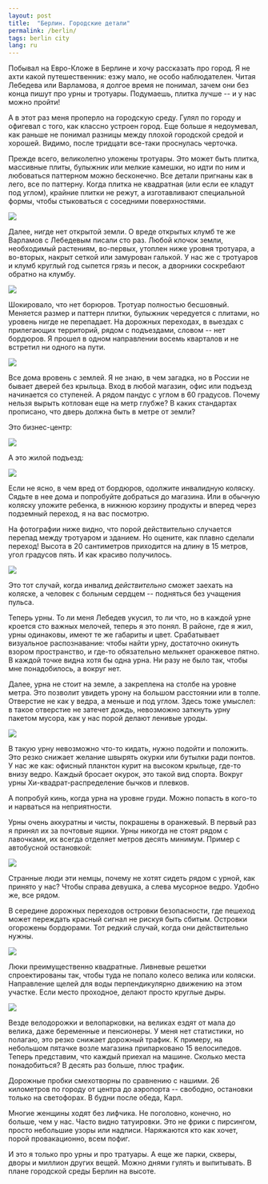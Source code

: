```yaml
---
layout: post
title:  "Берлин. Городские детали"
permalink: /berlin/
tags: berlin city
lang: ru
---
```


Побывал на Евро-Кложе в Берлине и хочу рассказать про город. Я не ахти какой
путешественник: езжу мало, не особо наблюдателен. Читая Лебедева или Варламова,
я долгое время не понимал, зачем они без конца пишут про урны и
тротуары. Подумаешь, плитка лучше -- и у нас можно пройти!

А в этот раз меня проперло на городскую среду. Гулял по городу и офигевал с
того, как классно устроен город. Еще больше я недоумевал, как раньше не понимал
разницы между плохой городской средой и хорошей. Видимо, после тридцати все-таки
проснулась черточка.

Прежде всего, великолепно уложены тротуары. Это может быть плитка, массивные
плиты, булыжник или мелкие камешки, но идти по ним и любоваться паттерном можно
бесконечно. Все детали пригнаны как в лего, все по паттерну. Когда плитка не
квадратная (или если ее кладут под углом), крайние плитки не режут, а
изготавливают специальной формы, чтобы стыковаться с соседними поверхностями.

![](/assets/static/berlin/IMG_3292_2.JPG)

Далее, нигде нет открытой земли. О вреде открытых клумб те же Варламов с
Лебедевым писали сто раз. Любой клочок земли, необходимый растениям, во-первых,
утоплен ниже уровня тротуара, а во-вторых, накрыт сеткой или замурован
галькой. У нас же с тротуаров и клумб круглый год сыпется грязь и песок, а
дворники соскребают обратно на клумбу.

![](/assets/static/berlin/IMG_3320.JPG)

Шокировало, что нет борюров. Тротуар полностью бесшовный. Меняется размер и
паттерн плитки, булыжник чередуется с плитами, но уровень нигде не
перепадает. На дорожных переходах, в выездах с прилегающих территорий, рядом с
подъездами, словом -- нет бордюров. Я прошел в одном направлении восемь
кварталов и не встретил ни одного на пути.

![](/assets/static/berlin/IMG_3283_2.JPG)

Все дома вровень с землей. Я не знаю, в чем загадка, но в России не бывает
дверей без крыльца. Вход в любой магазин, офис или подъезд начинается со
ступеней. А рядом пандус с углом в 60 градусов. Почему нельзя вырыть котлован
еще на метр глубже? В каких стандартах прописано, что дверь должна быть в метре
от земли?

Это бизнес-центр:

![](/assets/static/berlin/IMG_3317.JPG)

А это жилой подъезд:

![](/assets/static/berlin/IMG_3306.JPG)

Если не ясно, в чем вред от бордюров, одолжите инвалидную коляску. Сядьте в нее
дома и попробуйте добраться до магазина. Или в обычную коляску уложите ребенка,
в нижнюю корзину продукты и вперед через подземный переход, я на вас посмотрю.

На фотографии ниже видно, что порой действительно случается перепад между
тротуаром и зданием. Но оцените, как плавно сделали переход! Высота в 20
сантиметров приходится на длину в 15 метров, угол градусов пять. И как красиво
получилось.

![](/assets/static/berlin/IMG_3318.JPG)

Это тот случай, когда инвалид *действительно* сможет заехать на коляске, а
человек с больным сердцем -- подняться без учащения пульса.

Теперь урны. То ли меня Лебедев укусил, то ли что, но в каждой урне кроется сто
важных мелочей, теперь я это понял. В районе, где я жил, урны одинаковы, имеют
те же габариты и цвет. Срабатывает визуальное распознавание: чтобы найти урну,
достаточно окинуть взором пространство, и где-то обязательно мелькнет оранжевое
пятно. В каждой точке видна хотя бы одна урна. Ни разу не было так, чтобы мне
понадобилось, а вокруг нет.

Далее, урна не стоит на земле, а закреплена на столбе на уровне метра. Это
позволит увидеть урону на большом расстоянии или в толпе. Отверстие не как у
ведра, а меньше и под углом. Здесь тоже умыслел: в такое отверстие не затечет
дождь, невозможно заткнуть урну пакетом мусора, как у нас порой делают ленивые
уроды.

![](/assets/static/berlin/IMG_3315.JPG)

В такую урну невозможно что-то кидать, нужно подойти и положить. Это резко
снижает желание швырять окурки или бутылки ради понтов. У нас же как: офисный
планктон курит на высоком крыльце, где-то внизу ведро. Каждый бросает окурок,
это такой вид спорта. Вокруг урны Хи-квадрат-распределение бычков и плевков.

А попробуй кинь, когда урна на уровне груди. Можно попасть в кого-то и нарваться
на неприятности.

Урны очень аккуратны и чисты, покрашены в оранжевый. В первый раз я принял их за
почтовые ящики. Урны никогда не стоят рядом с лавочками, их всегда отделяет
метров десять минимум. Пример с автобусной остановкой:

![](/assets/static/berlin/IMG_3319.JPG)

Странные люди эти немцы, почему не хотят сидеть рядом с урной, как принято у
нас? Чтобы справа девушка, а слева мусорное ведро. Удобно же, все рядом.

В середине дорожных переходов островки безопасности, где пешеход может переждать
красный сигнал не рискуя быть сбитым. Островки огорожены бордюрами. Тот редкий
случай, когда они действительно нужны.

![](/assets/static/berlin/IMG_3321.JPG)

Люки преимущественно квадратные. Ливневые решетки спроектированы так, чтобы туда
не попало колесо велика или коляски. Направление щелей для воды перпендикулярно
движению на этом участке. Если место проходное, делают просто круглые дыры.

![](/assets/static/berlin/IMG_3316.JPG)

Везде велодорожки и велопарковки, на великах ездят от мала до велика, даже
беременные и пенсионеры. У меня нет статистики, но полагаю, это резко снижает
дорожный трафик. К примеру, на небольшом пятачке возле магазина припарковано 15
велосипедов. Теперь представим, что каждый приехал на машине. Сколько места
понадобиться? В десять раз больше, плюс трафик.

Дорожные пробки смехотворны по сравнению с нашими. 26 километров по городу от
центра до аэропорта -- свободно, остановки только на светофорах. В будни после
обеда, Карл.

Многие женщины ходят без лифчика. Не поголовно, конечно, но больше, чем у
нас. Часто видно татуировки. Это не фрики с пирсингом, просто небольшие узоры
или надписи. Наряжаются кто как хочет, порой провакационно, всем пофиг.

И это я только про урны и про тратуары. А еще же парки, скверы, дворы и миллион
других вещей. Можно днями гулять и выпитывать. В плане городской среды Берлин на
высоте.
